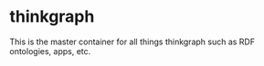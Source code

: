 # thinkgraph
This is the master container for all things thinkgraph such as RDF ontologies, apps, etc.

